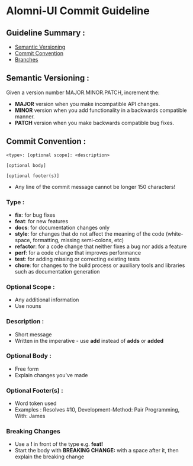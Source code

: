 # Alomni-UI Commit Guideline

## Guideline Summary :

- [Semantic Versioning](#semantic-versioning-:)
- [Commit Convention](#commit-convention-:)
- [Branches](#branches)

## Semantic Versioning :

Given a version number MAJOR.MINOR.PATCH, increment the:

- **MAJOR** version when you make incompatible API changes.
- **MINOR** version when you add functionality in a backwards compatible manner.
- **PATCH** version when you make backwards compatible bug fixes.

## Commit Convention :

```
<type>: [optional scope]: <description>

[optional body]

[optional footer(s)]
```

- Any line of the commit message cannot be longer 150 characters!

### Type :

- **fix**: for bug fixes
- **feat**: for new features
- **docs**: for documentation changes only
- **style**: for changes that do not affect the meaning of the code (white-space, formatting, missing semi-colons, etc)
- **refactor**: for a code change that neither fixes a bug nor adds a feature
- **perf**: for a code change that improves performance
- **test**: for adding missing or correcting existing tests
- **chore**: for changes to the build process or auxiliary tools and libraries such as documentation generation

### Optional Scope :

- Any additional information
- Use nouns

### Description :

- Short message
- Written in the imperative - use **add** instead of **adds** or **added**

### Optional Body :

- Free form
- Explain changes you've made

### Optional Footer(s) :

- Word token used
- Examples : Resolves #10, Development-Method: Pair Programming, With: James

### Breaking Changes

- Use a **!** in front of the type e.g. **feat!**
- Start the body with **BREAKING CHANGE:** with a space after it, then explain the breaking change
